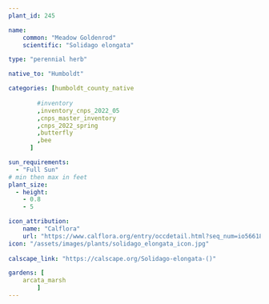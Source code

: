 ```yaml
---
plant_id: 245 

name: 
    common: "Meadow Goldenrod" 
    scientific: "Solidago elongata"  

type: "perennial herb"

native_to: "Humboldt"

categories: [humboldt_county_native
        
        #inventory 
        ,inventory_cnps_2022_05
        ,cnps_master_inventory
        ,cnps_2022_spring
        ,butterfly
        ,bee
      ]

sun_requirements:
  - "Full Sun"
# min then max in feet
plant_size:
  - height: 
    - 0.8 
    - 5 

icon_attribution: 
    name: "Calflora"
    url: "https://www.calflora.org/entry/occdetail.html?seq_num=io56618"
icon: "/assets/images/plants/solidago_elongata_icon.jpg"
 
calscape_link: "https://calscape.org/Solidago-elongata-()"

gardens: [
    arcata_marsh
        ]
---
```








